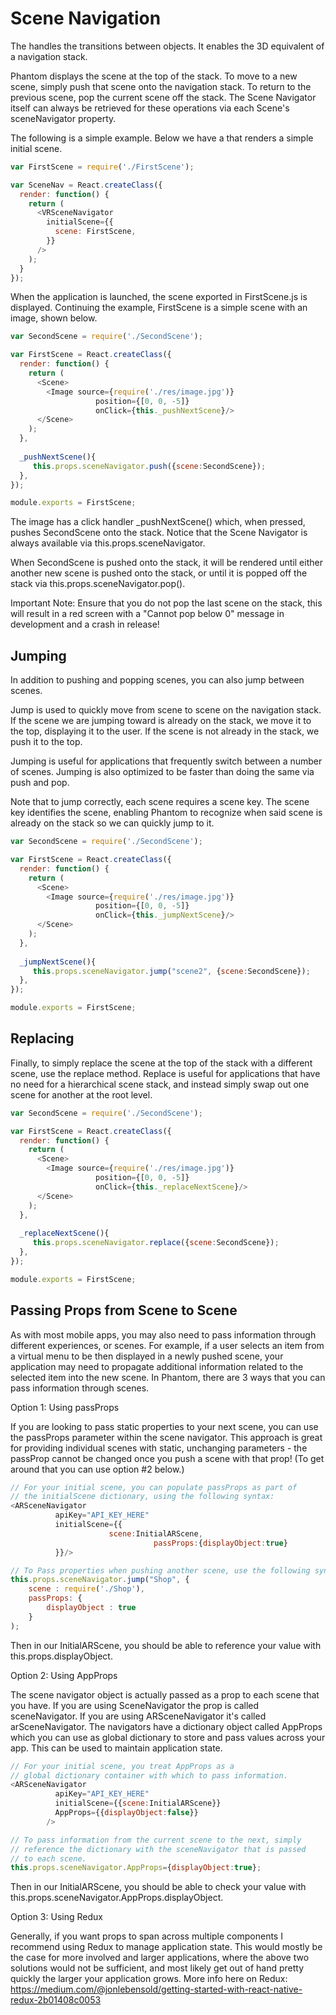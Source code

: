# Scene Navigation

The <SceneNavigator> handles the transitions between <Scene> objects. It enables the 3D equivalent of a navigation stack.

Phantom displays the scene at the top of the stack. To move to a new scene, simply push that scene onto the navigation stack. To return to the previous scene, pop the current scene off the stack. The Scene Navigator itself can always be retrieved for these operations via each Scene's sceneNavigator property.

The following is a simple example. Below we have a <VRSceneNavigator> that renders a simple initial scene.

```JavaScript
var FirstScene = require('./FirstScene');

var SceneNav = React.createClass({
  render: function() {
    return (
      <VRSceneNavigator
        initialScene={{
          scene: FirstScene,
        }}
      />
    );
  }
});
```
When the application is launched, the scene exported in FirstScene.js is displayed. Continuing the example, FirstScene is a simple scene with an image, shown below.

```JavaScript
var SecondScene = require('./SecondScene');

var FirstScene = React.createClass({
  render: function() {
    return (
      <Scene>
        <Image source={require('./res/image.jpg')} 
                   position={[0, 0, -5]} 
                   onClick={this._pushNextScene}/>            
      </Scene>
    );
  },
  
  _pushNextScene(){
     this.props.sceneNavigator.push({scene:SecondScene});
  },
});

module.exports = FirstScene;
```
The image has a click handler _pushNextScene() which, when pressed, pushes SecondScene onto the stack. Notice that the Scene Navigator is always available via this.props.sceneNavigator.

When SecondScene is pushed onto the stack, it will be rendered until either another new scene is pushed onto the stack, or until it is popped off the stack via this.props.sceneNavigator.pop().

Important Note: Ensure that you do not pop the last scene on the stack, this will result in a red screen with a "Cannot pop below 0" message in development and a crash in release!

## Jumping
In addition to pushing and popping scenes, you can also jump between scenes.

Jump is used to quickly move from scene to scene on the navigation stack. If the scene we are jumping toward is already on the stack, we move it to the top, displaying it to the user. If the scene is not already in the stack, we push it to the top.

Jumping is useful for applications that frequently switch between a number of scenes. Jumping is also optimized to be faster than doing the same via push and pop.

Note that to jump correctly, each scene requires a scene key. The scene key identifies the scene, enabling Phantom to recognize when said scene is already on the stack so we can quickly jump to it.

```JavaScript
var SecondScene = require('./SecondScene');

var FirstScene = React.createClass({
  render: function() {
    return (
      <Scene>
        <Image source={require('./res/image.jpg')} 
                   position={[0, 0, -5]} 
                   onClick={this._jumpNextScene}/>            
      </Scene>
    );
  },
  
  _jumpNextScene(){
     this.props.sceneNavigator.jump("scene2", {scene:SecondScene});
  },
});

module.exports = FirstScene;
```
## Replacing
Finally, to simply replace the scene at the top of the stack with a different scene, use the replace method. Replace is useful for applications that have no need for a hierarchical scene stack, and instead simply swap out one scene for another at the root level.

```JavaScript
var SecondScene = require('./SecondScene');

var FirstScene = React.createClass({
  render: function() {
    return (
      <Scene>
        <Image source={require('./res/image.jpg')} 
                   position={[0, 0, -5]} 
                   onClick={this._replaceNextScene}/>            
      </Scene>
    );
  },
  
  _replaceNextScene(){
     this.props.sceneNavigator.replace({scene:SecondScene});
  },
});

module.exports = FirstScene;
```
## Passing Props from Scene to Scene
As with most mobile apps, you may also need to pass information through different experiences, or scenes. For example, if a user selects an item from a virtual menu to be then displayed in a newly pushed scene, your application may need to propagate additional information related to the selected item into the new scene. In Phantom, there are 3 ways that you can pass information through scenes.

Option 1: Using passProps

If you are looking to pass static properties to your next scene, you can use the passProps parameter within the scene navigator. This approach is great for providing individual scenes with static, unchanging parameters - the passProp cannot be changed once you push a scene with that prop! (To get around that you can use option #2 below.)

```JavaScript
// For your initial scene, you can populate passProps as part of 
// the initialScene dictionary, using the following syntax:
<ARSceneNavigator 
          apiKey="API_KEY_HERE"
          initialScene={{
                      scene:InitialARScene, 
                                passProps:{displayObject:true}
          }}/>

// To Pass properties when pushing another scene, use the following syntax:
this.props.sceneNavigator.jump("Shop", {
    scene : require('./Shop'),
    passProps: {
        displayObject : true
    }
);
```
Then in our InitialARScene, you should be able to reference your value with this.props.displayObject.

Option 2: Using AppProps

The scene navigator object is actually passed as a prop to each scene that you have. If you are using SceneNavigator the prop is called sceneNavigator. If you are using ARSceneNavigator it's called arSceneNavigator. The navigators have a dictionary object called AppProps which you can use as global dictionary to store and pass values across your app. This can be used to maintain application state.

```JavaScript
// For your initial scene, you treat AppProps as a 
// global dictionary container with which to pass information.
<ARSceneNavigator 
          apiKey="API_KEY_HERE"
          initialScene={{scene:InitialARScene}}
          AppProps={{displayObject:false}}
        />

// To pass information from the current scene to the next, simply
// reference the dictionary with the sceneNavigator that is passed
// to each scene.
this.props.sceneNavigator.AppProps={displayObject:true};
```
Then in our InitialARScene, you should be able to check your value with this.props.sceneNavigator.AppProps.displayObject.

Option 3: Using Redux

Generally, if you want props to span across multiple components I recommend using Redux to manage application state. This would mostly be the case for more involved and larger applications, where the above two solutions would not be sufficient, and most likely get out of hand pretty quickly the larger your application grows. More info here on Redux: https://medium.com/@jonlebensold/getting-started-with-react-native-redux-2b01408c0053